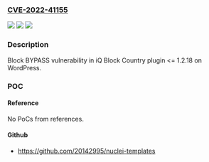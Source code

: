 ### [CVE-2022-41155](https://cve.mitre.org/cgi-bin/cvename.cgi?name=CVE-2022-41155)
![](https://img.shields.io/static/v1?label=Product&message=iQ%20Block%20Country%20(WordPress)&color=blue)
![](https://img.shields.io/static/v1?label=Version&message=%3C%3D%201.2.18%20&color=brightgreen)
![](https://img.shields.io/static/v1?label=Vulnerability&message=Bypass&color=brightgreen)

### Description

Block BYPASS vulnerability in iQ Block Country plugin <= 1.2.18 on WordPress.

### POC

#### Reference
No PoCs from references.

#### Github
- https://github.com/20142995/nuclei-templates

